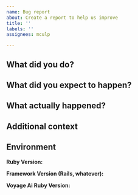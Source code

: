 ```yaml
---
name: Bug report
about: Create a report to help us improve
title: ''
labels: ''
assignees: mculp

---
```


## What did you do?

## What did you expect to happen?

## What actually happened?

## Additional context

## Environment

**Ruby Version:**

**Framework Version (Rails, whatever):**

**Voyage Ai Ruby Version:**

